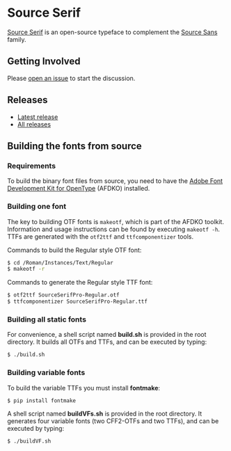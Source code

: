 # Source Serif

[Source Serif](https://adobe-fonts.github.io/source-serif/) is an open-source typeface to complement the [Source Sans](https://github.com/adobe-fonts/source-sans-pro) family.


## Getting Involved

Please [open an issue](https://github.com/adobe-fonts/source-serif/issues) to start the discussion.

## Releases

* [Latest release](../../releases/latest)
* [All releases](../../releases)


## Building the fonts from source

### Requirements

To build the binary font files from source, you need to have the [Adobe Font Development Kit for OpenType](https://github.com/adobe-type-tools/afdko/) (AFDKO) installed.

### Building one font

The key to building OTF fonts is `makeotf`, which is part of the AFDKO toolkit. Information and usage instructions can be found by executing `makeotf -h`. TTFs are generated with the `otf2ttf` and `ttfcomponentizer` tools.

Commands to build the Regular style OTF font:

```sh
$ cd /Roman/Instances/Text/Regular
$ makeotf -r
```

Commands to generate the Regular style TTF font:

```sh
$ otf2ttf SourceSerifPro-Regular.otf
$ ttfcomponentizer SourceSerifPro-Regular.ttf
```

### Building all static fonts

For convenience, a shell script named **build.sh** is provided in the root directory. It builds all OTFs and TTFs, and can be executed by typing:

```sh
$ ./build.sh
```

### Building variable fonts

To build the variable TTFs you must install **fontmake**:

```sh
$ pip install fontmake
```

A shell script named **buildVFs.sh** is provided in the root directory.
It generates four variable fonts (two CFF2-OTFs and two TTFs), and can be executed by typing:

```sh
$ ./buildVF.sh
```


